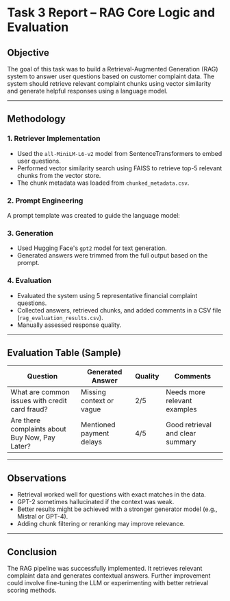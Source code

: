 # Task 3 Report – RAG Core Logic and Evaluation

## Objective

The goal of this task was to build a Retrieval-Augmented Generation (RAG) system to answer user questions based on customer complaint data. The system should retrieve relevant complaint chunks using vector similarity and generate helpful responses using a language model.

---

## Methodology

### 1. **Retriever Implementation**
- Used the `all-MiniLM-L6-v2` model from SentenceTransformers to embed user questions.
- Performed vector similarity search using FAISS to retrieve top-5 relevant chunks from the vector store.
- The chunk metadata was loaded from `chunked_metadata.csv`.

### 2. **Prompt Engineering**
A prompt template was created to guide the language model:


### 3. **Generation**
- Used Hugging Face's `gpt2` model for text generation.
- Generated answers were trimmed from the full output based on the prompt.

### 4. **Evaluation**
- Evaluated the system using 5 representative financial complaint questions.
- Collected answers, retrieved chunks, and added comments in a CSV file (`rag_evaluation_results.csv`).
- Manually assessed response quality.

---

## Evaluation Table (Sample)

| Question                                      | Generated Answer                             | Quality | Comments                         |
|----------------------------------------------|----------------------------------------------|---------|----------------------------------|
| What are common issues with credit card fraud? | Missing context or vague                     | 2/5     | Needs more relevant examples     |
| Are there complaints about Buy Now, Pay Later? | Mentioned payment delays                     | 4/5     | Good retrieval and clear summary |

---

## Observations

- Retrieval worked well for questions with exact matches in the data.
- GPT-2 sometimes hallucinated if the context was weak.
- Better results might be achieved with a stronger generator model (e.g., Mistral or GPT-4).
- Adding chunk filtering or reranking may improve relevance.

---

## Conclusion

The RAG pipeline was successfully implemented. It retrieves relevant complaint data and generates contextual answers. Further improvement could involve fine-tuning the LLM or experimenting with better retrieval scoring methods.

